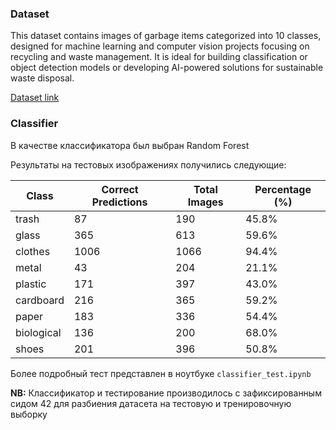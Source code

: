### Dataset

This dataset contains images of garbage items categorized into 10 classes, designed for machine learning and computer vision projects focusing on recycling and waste management. It is ideal for building classification or object detection models or developing AI-powered solutions for sustainable waste disposal.

[Dataset link](https://www.kaggle.com/datasets/sumn2u/garbage-classification-v2/data)

### Classifier

В качестве классификатора был выбран Random Forest

Результаты на тестовых изображениях получились следующие:

| Class       | Correct Predictions | Total Images | Percentage (%) |
|-------------|---------------------|--------------|----------------|
| trash       | 87                  | 190          | 45.8%          |
| glass       | 365                 | 613          | 59.6%          |
| clothes     | 1006                | 1066         | 94.4%          |
| metal       | 43                  | 204          | 21.1%          |
| plastic     | 171                 | 397          | 43.0%          |
| cardboard   | 216                 | 365          | 59.2%          |
| paper       | 183                 | 336          | 54.4%          |
| biological  | 136                 | 200          | 68.0%          |
| shoes       | 201                 | 396          | 50.8%          |

Более подробный тест представлен в ноутбуке `classifier_test.ipynb`

**NB:** Классификатор и тестирование производилось с зафиксированным сидом 42 для разбиения датасета на тестовую и тренировочную выборку
